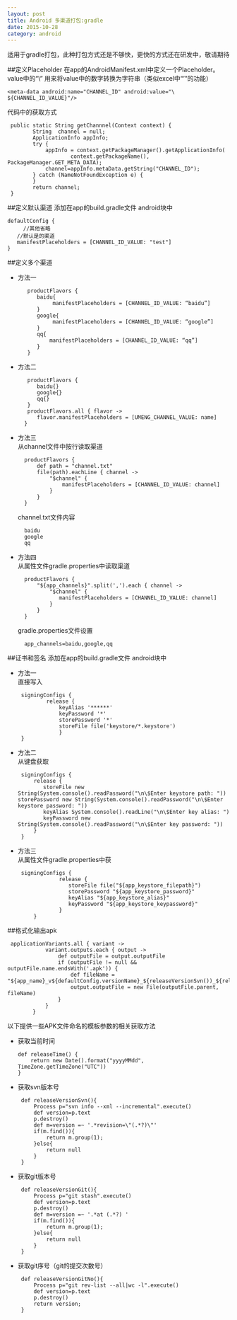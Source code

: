 ```yaml
---
layout: post
title: Android 多渠道打包:gradle
date: 2015-10-28
category: android
---
```


适用于gradle打包，此种打包方式还是不够快，更快的方式还在研发中，敬请期待

##定义Placeholder
在app的AndroidManifest.xml中定义一个Placeholder。  
value中的“\” 用来将value中的数字转换为字符串（类似excel中“’”的功能）

	<meta-data android:name="CHANNEL_ID" android:value="\ ${CHANNEL_ID_VALUE}"/>
代码中的获取方式

	 public static String getChannnel(Context context) {
	        String  channel = null;
	        ApplicationInfo appInfo;
	        try {
	            appInfo = context.getPackageManager().getApplicationInfo(
	                    context.getPackageName(), PackageManager.GET_META_DATA);
	            channel=appInfo.metaData.getString("CHANNEL_ID");
	        } catch (NameNotFoundException e) {
	        }
	        return channel;
	 }
##定义默认渠道
添加在app的build.gradle文件 android块中	 

	defaultConfig {
		 //其他省略
       //默认是的渠道
       manifestPlaceholders = [CHANNEL_ID_VALUE: "test"]
    }
##定义多个渠道
* 方法一

		 productFlavors {
		 	baidu{
		 		 manifestPlaceholders = [CHANNEL_ID_VALUE: “baidu”]
		 	}
		 	google{
		 		 manifestPlaceholders = [CHANNEL_ID_VALUE: “google”]
		 	}
			qq{
				manifestPlaceholders = [CHANNEL_ID_VALUE: “qq”]
			}
		 }
* 方法二

		 productFlavors {
		 	baidu{}
		 	google{}
		 	qq{}
		 }
		 productFlavors.all { flavor ->
		    flavor.manifestPlaceholders = [UMENG_CHANNEL_VALUE: name]
		}
		
* 方法三  
	从channel文件中按行读取渠道   
	
		productFlavors {
		    def path = "channel.txt"
		    file(path).eachLine { channel ->
		        "$channel" {
		            manifestPlaceholders = [CHANNEL_ID_VALUE: channel]
		        }
		    }
		}
	channel.txt文件内容   
	
		baidu
		google
		qq
* 方法四  
	从属性文件gradle.properties中读取渠道
	
		productFlavors {
		    "${app_channels}".split(',').each { channel ->
		        "$channel" {
		           manifestPlaceholders = [CHANNEL_ID_VALUE: channel]
		        }
		    }
		}
		
	gradle.properties文件设置
	
		app_channels=baidu,google,qq  
##证书和签名
添加在app的build.gradle文件 android块中	  
*  方法一  
	直接写入
	
		signingConfigs {
		        release {
		            keyAlias '******'
		            keyPassword '*'
		            storePassword '*'
		            storeFile file('keystore/*.keystore')
		            }
		}
*  方法二  
	从键盘获取  
	
		signingConfigs {
		    release {
	           storeFile new String(System.console().readPassword("\n\$Enter keystore path: "))	           storePassword new String(System.console().readPassword("\n\$Enter keystore password: "))
	           keyAlias System.console().readLine("\n\$Enter key alias: ")
	           keyPassword new String(System.console().readPassword("\n\$Enter key password: "))
		    }
		}
*  方法三  
从属性文件gradle.properties中获

		signingConfigs {
				    release {
			           storeFile file("${app_keystore_filepath}")
			           storePassword "${app_keystore_password}"
			           keyAlias "${app_keystore_alias}"
			           keyPassword "${app_keystore_keypassword}"
			        }
			}

##格式化输出apk

	 applicationVariants.all { variant ->
	            variant.outputs.each { output ->
	                def outputFile = output.outputFile
	                if (outputFile != null && outputFile.name.endsWith('.apk')) {
	                    def fileName = "${app_name}_v${defaultConfig.versionName}_${releaseVersionSvn())_${releaseTime()}_${variant.productFlavors[0].name}.apk"
	                    output.outputFile = new File(outputFile.parent, fileName)
	                }
	            }
	        }
以下提供一些APK文件命名的模板参数的相关获取方法
  
*   获取当前时间

		def releaseTime() {
		    return new Date().format("yyyyMMdd", TimeZone.getTimeZone("UTC"))
		}
*  获取svn版本号

		def releaseVersionSvn(){
		    Process p="svn info --xml --incremental".execute()
		    def version=p.text
		    p.destroy()
		    def m=version =~ '.*revision=\"(.*?)\"'
		    if(m.find()){
		        return m.group(1);
		    }else{
		        return null
		    }
		}
*  获取git版本号

		def releaseVersionGit(){
		    Process p="git stash".execute()
		    def version=p.text
		    p.destroy()
		    def m=version =~ '.*at (.*?) '
		    if(m.find()){
		        return m.group(1);
		    }else{
		        return null
		    }
		}
*  获取git序号（git的提交次数号）

		def releaseVersionGitNo(){
		    Process p="git rev-list --all|wc -l".execute()
		    def version=p.text
		    p.destroy()
		    return version;
		}


